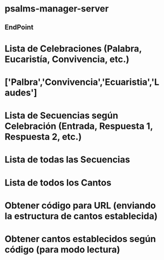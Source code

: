 # psalms-manager-server

## EndPoint
# Lista de Celebraciones (Palabra, Eucaristía, Convivencia, etc.)
#    ['Palbra','Convivencia','Ecuaristia','Laudes']
# Lista de Secuencias según Celebración (Entrada, Respuesta 1, Respuesta 2, etc.)
# Lista de todas las Secuencias
# Lista de todos los Cantos
# Obtener código para URL (enviando la estructura de cantos establecida)
# Obtener cantos establecidos según código (para modo lectura)
